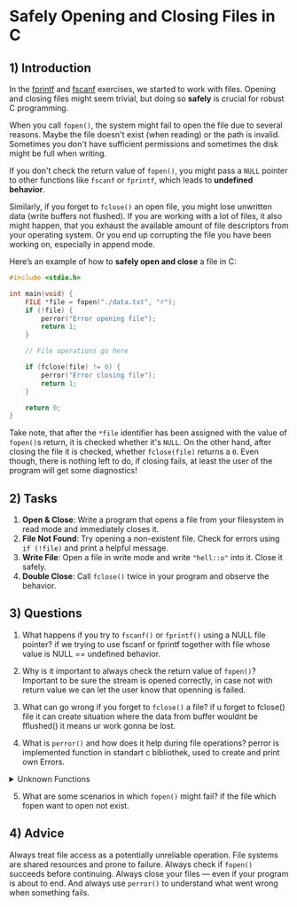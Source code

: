 <!---
{
  "depends_on": ["https://github.com/STEMgraph/279a01d6-7696-46b7-9cb7-2c44773ad06b", "https://github.com/STEMgraph/845d15ed-1fb2-4b2c-8096-732f29e01c93"],
  "author": "Stephan Bökelmann",
  "first_used": "2025-04-01",
  "keywords": ["file handling", "fopen", "fclose", "error handling", "C"]
}
--->

# Safely Opening and Closing Files in C

## 1) Introduction

In the [fprintf](https://github.com/STEMgraph/279a01d6-7696-46b7-9cb7-2c44773ad06b) and [fscanf](https://github.com/STEMgraph/845d15ed-1fb2-4b2c-8096-732f29e01c93) exercises, we started to work with files.
Opening and closing files might seem trivial, but doing so **safely** is crucial for robust C programming. 

When you call `fopen()`, the system might fail to open the file due to several reasons. Maybe the file doesn't exist (when reading) or the path is invalid. Sometimes you don't have sufficient permissions and sometimes the disk might be full when writing.

If you don't check the return value of `fopen()`, you might pass a `NULL` pointer to other functions like `fscanf` or `fprintf`, which leads to **undefined behavior**. 

Similarly, if you forget to `fclose()` an open file, you might lose unwritten data (write buffers not flushed). 
If you are working with a lot of files, it also might happen, that you exhaust the available amount of file descriptors from your operating system. Or you end up corrupting the file you have been working on, especially in append mode.

Here’s an example of how to **safely open and close** a file in C:

```c
#include <stdio.h>

int main(void) {
    FILE *file = fopen("./data.txt", "r");
    if (!file) {
        perror("Error opening file");
        return 1;
    }

    // File operations go here

    if (fclose(file) != 0) {
        perror("Error closing file");
        return 1;
    }

    return 0;
}
```

Take note, that after the `*file` identifier has been assigned with the value of `fopen()`s return, it is checked whether it's `NULL`.
On the other hand, after closing the file it is checked, whether `fclose(file)` returns a `0`. 
Even though, there is nothing left to do, if closing fails, at least the user of the program will get some diagnostics!

## 2) Tasks

1. **Open & Close**: Write a program that opens a file from your filesystem in read mode and immediately closes it.
2. **File Not Found**: Try opening a non-existent file. Check for errors using `if (!file)` and print a helpful message.
3. **Write File**: Open a file in write mode and write `"hell::o"` into it. Close it safely.
4. **Double Close**: Call `fclose()` twice in your program and observe the behavior.


## 3) Questions

1. What happens if you try to `fscanf()` or `fprintf()` using a NULL file pointer?
 if we trying to use fscanf or fprintf together with file whose value is NULL == undefined behavior.
2. Why is it important to always check the return value of `fopen()`?
   Important to be sure the stream is opened correctly, in case not with return value we can let the user know that openning is failed.

4. What can go wrong if you forget to `fclose()` a file?
   if u forget to fclose() file it can create situation where the data from buffer wouldnt be fflushed() it means ur work gonna be lost.

6. What is `perror()` and how does it help during file operations?
perror is implemented function in standart c bibliothek, used to create and print own Errors.
<details>
  <summary>Unknown Functions</summary>

  Whenever you are confronted with unknown C-functions. Always check [cppreference.com](https://en.cppreference.com/w/c) for a comprehensive explaination.
  
</details>

5. What are some scenarios in which `fopen()` might fail?
   if the file which fopen want to open not exist.

## 4) Advice

Always treat file access as a potentially unreliable operation. File systems are shared resources and prone to failure. Always check if `fopen()` succeeds before continuing. Always close your files — even if your program is about to end. And always use `perror()` to understand what went wrong when something fails.
